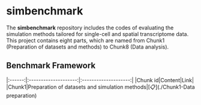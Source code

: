 # simbenchmark
The **simbenchmark** repository includes the codes of evaluating the simulation methods tailored for single-cell and spatial transcriptome data. This project contains eight parts, which are named from Chunk1 (Preparation of datasets and methods) to Chunk8 (Data analysis).


## Benchmark Framework

|:------:|:--------------------:|:--------------------:|
|Chunk id|Content|Link|
|Chunk1|Preparation of datasets and simulation methods|[📋](./Chunk1-Data preparation)